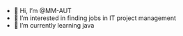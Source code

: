 - 👋 Hi, I’m @MM-AUT
- 👀 I’m interested in finding jobs in IT project management
- 🌱 I’m currently learning java


<!---
MM-AUT/MM-AUT is a ✨ special ✨ repository because its `README.md` (this file) appears on your GitHub profile.
You can click the Preview link to take a look at your changes.
--->
